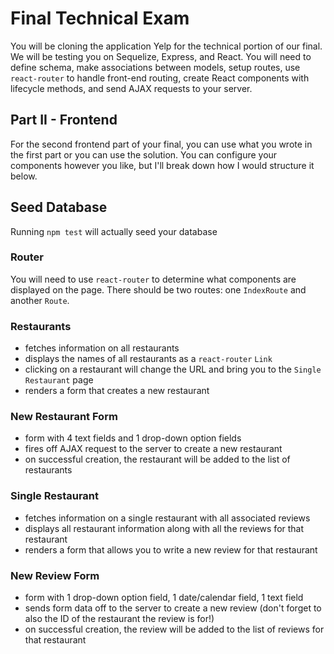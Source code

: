 # Final Technical Exam
You will be cloning the application Yelp for the technical portion of our final. We will be testing you on Sequelize, Express, and React. You will need to define schema, make associations between models, setup routes, use `react-router` to handle front-end routing, create React components with lifecycle methods, and send AJAX requests to your server.

## Part II - Frontend
For the second frontend part of your final, you can use what you wrote in the first part or you can use the solution.
You can configure your components however you like, but I'll break down how I would structure it below.

## Seed Database
Running `npm test` will actually seed your database

### Router
You will need to use `react-router` to determine what components are displayed on the page. There should be two routes: one `IndexRoute` and another `Route`.

### Restaurants
  - fetches information on all restaurants
  - displays the names of all restaurants as a `react-router` `Link`
  - clicking on a restaurant will change the URL and bring you to the `Single Restaurant` page
  - renders a form that creates a new restaurant

### New Restaurant Form
  - form with 4 text fields and 1 drop-down option fields
  - fires off AJAX request to the server to create a new restaurant
  - on successful creation, the restaurant will be added to the list of restaurants

### Single Restaurant
  - fetches information on a single restaurant with all associated reviews
  - displays all restaurant information along with all the reviews for that restaurant
  - renders a form that allows you to write a new review for that restaurant

### New Review Form
  - form with 1 drop-down option field, 1 date/calendar field, 1 text field
  - sends form data off to the server to create a new review (don't forget to also the ID of the restaurant the review is for!)
  - on successful creation, the review will be added to the list of reviews for that restaurant
